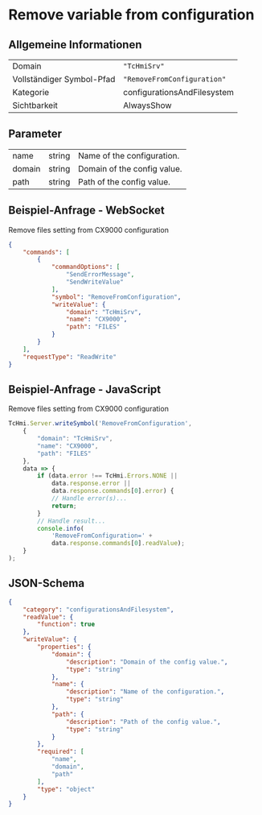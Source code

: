 # Remove variable from configuration

## Allgemeine Informationen

|  |  |
| - | - |
| Domain | `"TcHmiSrv"` |
| Vollständiger Symbol-Pfad | `"RemoveFromConfiguration"` |
| Kategorie | configurationsAndFilesystem |
| Sichtbarkeit | AlwaysShow |

## Parameter

|  |  |  |
| - | - | - |
| name | string | Name of the configuration. |
| domain | string | Domain of the config value. |
| path | string | Path of the config value. |

## Beispiel-Anfrage - WebSocket

Remove files setting from CX9000 configuration
```json
{
    "commands": [
        {
            "commandOptions": [
                "SendErrorMessage",
                "SendWriteValue"
            ],
            "symbol": "RemoveFromConfiguration",
            "writeValue": {
                "domain": "TcHmiSrv",
                "name": "CX9000",
                "path": "FILES"
            }
        }
    ],
    "requestType": "ReadWrite"
}
```

## Beispiel-Anfrage - JavaScript

Remove files setting from CX9000 configuration
```javascript
TcHmi.Server.writeSymbol('RemoveFromConfiguration',
    {
        "domain": "TcHmiSrv",
        "name": "CX9000",
        "path": "FILES"
    },
    data => {
        if (data.error !== TcHmi.Errors.NONE ||
            data.response.error ||
            data.response.commands[0].error) {
            // Handle error(s)...
            return;
        }
        // Handle result...
        console.info(
            'RemoveFromConfiguration=' +
            data.response.commands[0].readValue);
    }
);
```

## JSON-Schema

```json
{
    "category": "configurationsAndFilesystem",
    "readValue": {
        "function": true
    },
    "writeValue": {
        "properties": {
            "domain": {
                "description": "Domain of the config value.",
                "type": "string"
            },
            "name": {
                "description": "Name of the configuration.",
                "type": "string"
            },
            "path": {
                "description": "Path of the config value.",
                "type": "string"
            }
        },
        "required": [
            "name",
            "domain",
            "path"
        ],
        "type": "object"
    }
}
```
